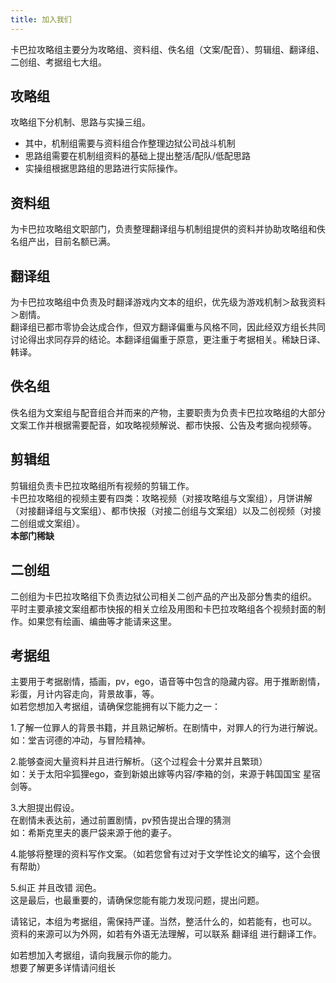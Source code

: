 ```yaml
---
title: 加入我们
---
```


卡巴拉攻略组主要分为攻略组、资料组、佚名组（文案/配音）、剪辑组、翻译组、二创组、考据组七大组。

## 攻略组
攻略组下分机制、思路与实操三组。  
- 其中，机制组需要与资料组合作整理边狱公司战斗机制  
- 思路组需要在机制组资料的基础上提出整活/配队/低配思路  
- 实操组根据思路组的思路进行实际操作。

## 资料组
为卡巴拉攻略组文职部门，负责整理翻译组与机制组提供的资料并协助攻略组和佚名组产出，目前名额已满。

 ## 翻译组
 为卡巴拉攻略组中负责及时翻译游戏内文本的组织，优先级为游戏机制＞敌我资料＞剧情。  
 翻译组已都市零协会达成合作，但双方翻译偏重与风格不同，因此经双方组长共同讨论得出求同存异的结论。本翻译组偏重于原意，更注重于考据相关。稀缺日译、韩译。

 ## 佚名组
 佚名组为文案组与配音组合并而来的产物，主要职责为负责卡巴拉攻略组的大部分文案工作并根据需要配音，如攻略视频解说、都市快报、公告及考据向视频等。

 ## 剪辑组
 剪辑组负责卡巴拉攻略组所有视频的剪辑工作。  
 卡巴拉攻略组的视频主要有四类：攻略视频（对接攻略组与文案组），月饼讲解（对接翻译组与文案组）、都市快报（对接二创组与文案组）以及二创视频（对接二创组或文案组）。  
 **本部门稀缺**

 ## 二创组
 二创组为卡巴拉攻略组下负责边狱公司相关二创产品的产出及部分售卖的组织。  
 平时主要承接文案组都市快报的相关立绘及用图和卡巴拉攻略组各个视频封面的制作。如果您有绘画、编曲等才能请来这里。

 ## 考据组
 主要用于考据剧情，插画，pv，ego，语音等中包含的隐藏内容。用于推断剧情，彩蛋，月计内容走向，背景故事，等。  
如若您想加入考据组，请确保您能拥有以下能力之一：

1.了解一位罪人的背景书籍，并且熟记解析。在剧情中，对罪人的行为进行解说。  
如：堂吉诃德的冲动，与冒险精神。

2.能够查阅大量资料并且进行解析。（这个过程会十分累并且繁琐）  
如：关于太阳伞狐狸ego，查到新娘出嫁等内容/李箱的剑，来源于韩国国宝 星宿剑等。

3.大胆提出假设。  
在剧情未表达前，通过前置剧情，pv预告提出合理的猜测  
如：希斯克里夫的裹尸袋来源于他的妻子。

4.能够将整理的资料写作文案。（如若您曾有过对于文学性论文的编写，这个会很有帮助）

5.纠正 并且改错 润色。  
这是最后，也最重要的，请确保您能有能力发现问题，提出问题。

请铭记，本组为考据组，需保持严谨。当然，整活什么的，如若能有，也可以。  
资料的来源可以为外网，如若有外语无法理解，可以联系 翻译组 进行翻译工作。

如若想加入考据组，请向我展示你的能力。  
想要了解更多详情请问组长